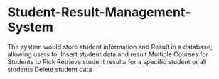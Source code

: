 # Student-Result-Management-System

The system would store student information and Result in a database, allowing users to:
Insert student data and result
Multiple Courses for Students to Pick
Retrieve student results for a specific student or all students
Delete student data
